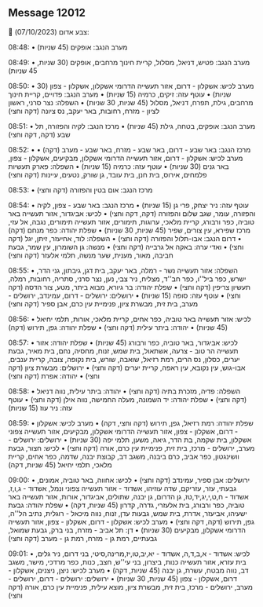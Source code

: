 ## Message 12012

🔴 צבע אדום (07/10/2023):

08:48:
• מערב הנגב: אופקים (45 שניות)

08:49:
• מערב הנגב: פטיש, דניאל, מסלול, קריית חינוך מרחבים, אופקים (30 שניות, 45 שניות)

08:50:
• מערב לכיש: אשקלון - דרום, אזור תעשייה הדרומי אשקלון, אשקלון - צפון (30 שניות)
• עוטף עזה: זיקים, כרמיה (15 שניות)
• מערב הנגב: פדויים, קריית חינוך מרחבים, גילת, תפרח, דניאל, מסלול (45 שניות, 30 שניות)
• השפלה: נצר סרני, ראשון לציון - מזרח, רחובות, באר יעקב, נס ציונה (דקה וחצי)

08:51:
• מערב הנגב: אופקים, בטחה, גילת (45 שניות)
• מרכז הנגב: לקיה והפזורה, תל שבע (דקה, דקה וחצי)

08:52:
• מרכז הנגב: באר שבע - דרום, באר שבע - מזרח, באר שבע - מערב (דקה)
• מערב לכיש: אשקלון - דרום, אזור תעשייה הדרומי אשקלון, מבקיעים, אשקלון - צפון, באר גנים (30 שניות)
• עוטף עזה: כרמיה (15 שניות)
• השפלה: פארק תעשיות פלמחים, אירוס, בית חנן, בית עובד, גן שורק, נטעים, עיינות (דקה וחצי)

08:53:
• מרכז הנגב: אום בטין והפזורה (דקה וחצי)

08:54:
• עוטף עזה: ניר יצחק, פרי גן (15 שניות)
• מרכז הנגב: באר שבע - צפון, לקיה והפזורה, עומר, שגב שלום והפזורה (דקה, דקה וחצי)
• לכיש: אביגדור, אזור תעשייה באר טוביה, כפר ורבורג, קריית מלאכי, ערוגות, תימורים, אזור תעשייה תימורים, נגבה, אל עזי, מרכז שפירא, עין צורים, שפיר (45 שניות, 30 שניות)
• שפלת יהודה: כפר מנחם (דקה)
• דרום הנגב: אבו-תלול והפזורה (דקה וחצי)
• השפלה: לוד, אחיעזר, זיתן, יגל (דקה וחצי)
• ואדי ערה: באקה אל גרבייה (דקה וחצי)
• מנשה: גן השומרון, עין שמר, גבעת חביבה, מאור, מענית, שער מנשה, תלמי אלעזר (דקה וחצי)

08:55:
• השפלה: אזור תעשייה נשר - רמלה, באר יעקב, בית דגן, גיבתון, גני הדר, ישרש, כפר ביל''ו, כפר חב''ד, מצליח, ניר צבי, נען, נצר סרני, סתריה, רחובות, רמלה, תעשיון צריפין (דקה וחצי)
• שפלת יהודה: בר גיורא, מבוא ביתר, מטע, צור הדסה (דקה וחצי)
• עוטף עזה: סופה (15 שניות)
• ירושלים: ירושלים - דרום, עמינדב, ירושלים - מערב, בית זית, מבשרת ציון, פנימיית עין כרם, אבן ספיר (דקה וחצי)

08:56:
• לכיש: אזור תעשייה באר טוביה, כפר אחים, קריית מלאכי, אורות, תלמי יחיאל (45 שניות)
• יהודה: ביתר עילית (דקה וחצי)
• שפלת יהודה: גפן, תירוש (דקה)

08:57:
• לכיש: אביגדור, באר טוביה, כפר ורבורג (45 שניות)
• שפלת יהודה: אזור תעשייה הר טוב - צרעה, אשתאול, בית שמש, זנוח, מחסיה, נחם, בית מאיר, גבעת יערים, כסלון, נס הרים, רמת רזיאל, שואבה, שורש, בית נקופה, צובה, קריית ענבים, אבו-גוש, עין נקובא, עין ראפה, קריית יערים (דקה וחצי)
• ירושלים: מבשרת ציון (דקה וחצי)
• יהודה: אפרת (דקה וחצי)

08:58:
• השפלה: פדיה, מזכרת בתיה (דקה וחצי)
• יהודה: ביתר עילית, נווה דניאל (דקה וחצי)
• שפלת יהודה: יד השמונה, מעלה החמישה, נווה אילן (דקה וחצי)
• עוטף עזה: ניר עוז (15 שניות)

08:59:
• שפלת יהודה: רמת רזיאל, גפן, תירוש (דקה וחצי, דקה)
• מערב לכיש: אשקלון - דרום, אשקלון - צפון, אזור תעשייה הדרומי אשקלון, מבקיעים, אזור תעשייה צפוני אשקלון, בית שקמה, בת הדר, גיאה, משען, תלמי יפה (30 שניות)
• ירושלים: ירושלים - מערב, ירושלים - מרכז, בית זית, פנימיית עין כרם, אורה (דקה וחצי)
• לכיש: חצור, גבעת וושינגטון, כפר אביב, כרם ביבנה, משגב דב, קבוצת יבנה, שדמה, כפר אחים, קריית מלאכי, תלמי יחיאל (45 שניות, דקה)

09:00:
• ירושלים: אבן ספיר, עמינדב (דקה וחצי)
• לכיש: אחווה, באר טוביה, אמונים, גבעתי, עזר, עזריקם, שדה עוזיהו, אשדוד - אזור תעשייה צפוני ונמל, אשדוד - ג,ו,ז, אשדוד - ח,ט,י,יג,יד,טז, גן הדרום, גן יבנה, שתולים, אביגדור, אורות, אזור תעשייה באר טוביה, כפר ורבורג, בית אלעזרי, גדרה, קדרון (45 שניות, דקה)
• שפלת יהודה: גבעת ישעיהו, אביעזר, אדרת, בית שמש, גבעות עדן, זנוח, נווה מיכאל - רוגלית, נתיב הל''ה, גפן, תירוש (דקה, דקה וחצי)
• מערב לכיש: אשקלון - דרום, אשקלון - צפון, אזור תעשייה הדרומי אשקלון, מבקיעים (30 שניות)
• דן: תל אביב - מזרח, בני ברק, גבעת שמואל, גבעתיים, רמת גן - מזרח, רמת גן - מערב (דקה וחצי)

09:01:
• לכיש: אשדוד - א,ב,ד,ה, אשדוד - יא,יב,טו,יז,מרינה,סיטי, בני דרום, ניר גלים, בית עזרא, אזור תעשייה כנות, ביצרון, בני עי''ש, חצב, כנות, כפר מרדכי, מישר, משגב דב, נווה מבטח, עשרת, גן יבנה (45 שניות, דקה)
• מערב לכיש: ניצן, ניצנים, אשקלון - דרום, אשקלון - צפון (45 שניות, 30 שניות)
• ירושלים: ירושלים - דרום, ירושלים - מערב, ירושלים - מרכז, בית זית, מבשרת ציון, מוצא עילית, פנימיית עין כרם, אורה (דקה וחצי)

